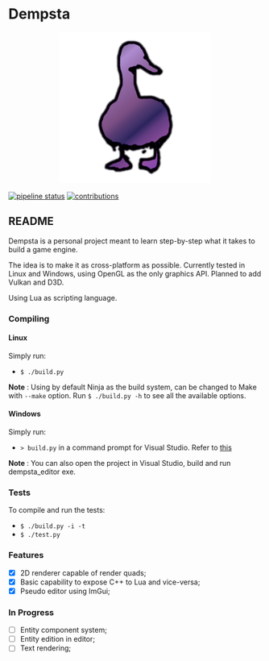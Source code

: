 # Dempsta

<center><img src="media/dempsta_icon.png" height="300"></center>

[![pipeline status](https://gitlab.com/mrcoalp/dempsta-engine/badges/master/pipeline.svg)](https://gitlab.com/mrcoalp/dempsta-engine/-/commits/master)
[![contributions](https://img.shields.io/badge/contributions-welcome-informational)](https://gitlab.com/mrcoalp/dempsta-engine/-/blob/master/CONTRIBUTING.md)

## README

Dempsta is a personal project meant to learn step-by-step what it takes to build a game engine.

The idea is to make it as cross-platform as possible. Currently tested in Linux and Windows, using OpenGL as the only graphics API. Planned to add Vulkan and D3D.

Using Lua as scripting language.

### Compiling

#### Linux

Simply run:

- `$ ./build.py` <br>

**Note** : Using by default Ninja as the build system, can be changed to Make with `--make` option. Run `$ ./build.py -h` to see all the available options.

#### Windows

Simply run:

- `> build.py` in a command prompt for Visual Studio. Refer to [this](https://docs.microsoft.com/en-us/dotnet/framework/tools/developer-command-prompt-for-vs)

**Note** : You can also open the project in Visual Studio, build and run dempsta_editor exe.

### Tests

To compile and run the tests:

- `$ ./build.py -i -t`
- `$ ./test.py`

### Features

- [x] 2D renderer capable of render quads;
- [x] Basic capability to expose C++ to Lua and vice-versa;
- [x] Pseudo editor using ImGui;

### In Progress
- [ ] Entity component system;
- [ ] Entity edition in editor;
- [ ] Text rendering;